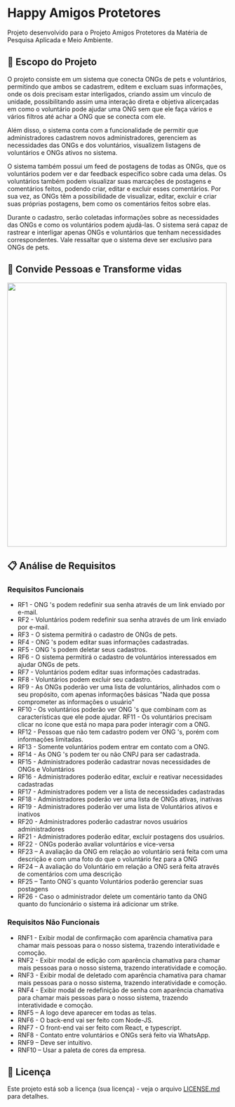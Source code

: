 # Happy Amigos Protetores
<p>Projeto desenvolvido para o Projeto Amigos Protetores da Matéria de Pesquisa Aplicada e Meio Ambiente. </p>

## 🚀 Escopo do Projeto
<p>O projeto consiste em um sistema que conecta ONGs de pets e voluntários, permitindo que ambos se cadastrem, editem e excluam suas informações, onde os dois precisam estar interligados, criando assim um vínculo de unidade, possibilitando assim uma interação direta e objetiva alicerçadas em como o voluntário pode ajudar uma ONG sem que ele faça vários e vários filtros até achar a ONG que se conecta com ele.</p>
<p>Além disso, o sistema conta com a funcionalidade de permitir que administradores cadastrem novos administradores, gerenciem as necessidades das ONGs e dos voluntários, visualizem listagens de voluntários e ONGs ativos no sistema.</p>
<p>O sistema também possui um feed de postagens de todas as ONGs, que os voluntários podem ver e dar feedback específico sobre cada uma delas. Os voluntários também podem visualizar suas marcações de postagens e comentários feitos, podendo criar, editar e excluir esses comentários. Por sua vez, as ONGs têm a possibilidade de visualizar, editar, excluir e criar suas próprias postagens, bem como os comentários feitos sobre elas.</p>
<p>Durante o cadastro, serão coletadas informações sobre as necessidades das ONGs e como os voluntários podem ajudá-las. O sistema será capaz de rastrear e interligar apenas ONGs e voluntários que tenham necessidades correspondentes. Vale ressaltar que o sistema deve ser exclusivo para ONGs de pets.</p>

## 💌 Convide Pessoas e Transforme vidas

<img src="https://github.com/Kemuel-Batista/Happy-Amigos-Protetores/assets/62821098/c4ed0c2a-2faa-4628-b0b4-1cfb0eab28bf" width="500" height="600"/>

## 📋 Análise de Requisitos

### Requisitos Funcionais

* RF1 - ONG 's podem redefinir sua senha através de um link enviado por e-mail.
* RF2 - Voluntários podem redefinir sua senha através de um link enviado por e-mail. 
* RF3 - O sistema permitirá o cadastro de ONGs de pets.
* RF4 - ONG 's podem editar suas informações cadastradas.
* RF5 - ONG 's podem deletar seus cadastros.
* RF6 - O sistema permitirá o cadastro de voluntários interessados em ajudar ONGs de pets.
* RF7 - Voluntários podem editar suas informações cadastradas.
* RF8 - Voluntários podem excluir seu cadastro.
* RF9 - As ONGs poderão ver uma lista de voluntários, alinhados com o seu propósito, com apenas informações básicas "Nada que possa comprometer as informações o usuário"
* RF10 - Os voluntários poderão ver ONG 's que combinam com as características que ele pode ajudar. RF11 - Os voluntários precisam clicar no ícone que está no mapa para poder interagir com a ONG. 
* RF12 - Pessoas que não tem cadastro podem ver ONG 's, porém com informações limitadas.
* RF13 - Somente voluntários podem entrar em contato com a ONG. 
* RF14 - As ONG 's podem ter ou não CNPJ para ser cadastrada.
* RF15 - Administradores poderão cadastrar novas necessidades de ONGs e Voluntários 
* RF16 - Administradores poderão editar, excluir e reativar necessidades cadastradas 
* RF17 - Administradores podem ver a lista de necessidades cadastradas
* RF18 - Administradores poderão ver uma lista de ONGs ativas, inativas
* RF19 - Administradores poderão ver uma lista de Voluntários ativos e inativos 
* RF20 - Administradores poderão cadastrar novos usuários administradores
* RF21 - Administradores poderão editar, excluir postagens dos usuários.
* RF22 - ONGs poderão avaliar voluntários e vice-versa
* RF23 – A avaliação da ONG em relação ao voluntário será feita com uma descrição e com uma foto do que o voluntário fez para a ONG
* RF24 – A avaliação do Voluntário em relação a ONG será feita através de comentários com uma descrição 
* RF25 – Tanto ONG´s quanto Voluntários poderão gerenciar suas postagens 
* RF26 - Caso o administrador delete um comentário tanto da ONG quanto do funcionário o sistema irá adicionar um strike.

### Requisitos Não Funcionais

* RNF1 - Exibir modal de confirmação com aparência chamativa para chamar mais pessoas para o nosso sistema, trazendo interatividade e comoção.
* RNF2 - Exibir modal de edição com aparência chamativa para chamar mais pessoas para o nosso sistema, trazendo interatividade e comoção.
* RNF3 - Exibir modal de deletado com aparência chamativa para chamar mais pessoas para o nosso sistema, trazendo interatividade e comoção.
* RNF4 - Exibir modal de redefinição de senha com aparência chamativa para chamar mais pessoas para o nosso sistema, trazendo interatividade e comoção.
* RNF5 – A logo deve aparecer em todas as telas. 
* RNF6 - O back-end vai ser feito com Node-JS.
* RNF7 - O front-end vai ser feito com React, e typescript.
* RNF8 - Contato entre voluntários e ONGs será feito via WhatsApp. 
* RNF9 – Deve ser intuitivo.
* RNF10 – Usar a paleta de cores da empresa.

## 📄 Licença

Este projeto está sob a licença (sua licença) - veja o arquivo [LICENSE.md](https://github.com/Kemuel-Batista/Happy-Amigos-Protetores/blob/main/LICENSE.md) para detalhes.
